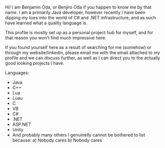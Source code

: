 Hi! I am Benjamin Oda, or Benjiro Oda if you happen to know me by that name. I am a primarily Java developer, however recently I have been dipping my toes into the world of C# and .NET infrastructure, and as such have learned what a quality language is.

This profile is mostly set up as a personal project hub for myself, and for that reason you won't find much impressive here. 

If you found yourself here as a result of searching for me (somehow) or through my website/linkedin, please email me with the email attached to my profile and we can discuss further,
  as well as I can direct you to the actually good looking projects I have.

Languages:
- Java
- C++
- Lua
- Luau
- C
- VB
- C#
- .NET
- ASP.NET
- Unity
- And probably many others I genuinelly cannot be bothered to list because:
    a) Nobody cares
    b) Nobody cares

<!---
arson-diops/arson-diops is a ✨ special ✨ repository because its `README.md` (this file) appears on your GitHub profile.
You can click the Preview link to take a look at your changes.
--->
